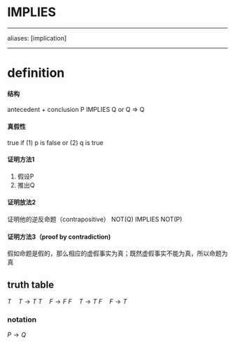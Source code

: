 # IMPLIES

---

aliases: [implication]

---

# definition

#### 结构

antecedent + conclusion
P IMPLIES Q or Q => Q

#### 真假性

true if
(1) p is false or
(2) q is true

#### 证明方法1

1. 假设P
2. 推出Q

#### 证明放法2

证明他的逆反命题（contrapositive）
NOT(Q) IMPLIES NOT(P)

#### 证明方法3（proof by contradiction)

假如命题是假的，那么相应的虚假事实为真；既然虚假事实不能为真，所以命题为真

## truth table

$T \quad T \to T$
$T \quad F \to F$
$F \quad T \to T$
$F \quad F \to T$

### notation

$P \to Q$
